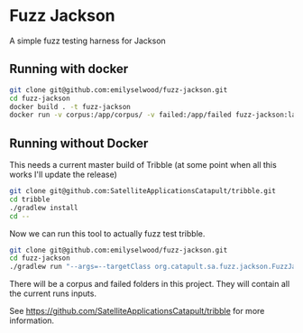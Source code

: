 # Fuzz Jackson

A simple fuzz testing harness for Jackson

## Running with docker

```bash
git clone git@github.com:emilyselwood/fuzz-jackson.git
cd fuzz-jackson
docker build . -t fuzz-jackson
docker run -v corpus:/app/corpus/ -v failed:/app/failed fuzz-jackson:latest
```

## Running without Docker

This needs a current master build of Tribble (at some point when all this works I'll update the release)
```bash
git clone git@github.com:SatelliteApplicationsCatapult/tribble.git
cd tribble
./gradlew install
cd --
```
Now we can run this tool to actually fuzz test tribble.
```bash
git clone git@github.com:emilyselwood/fuzz-jackson.git
cd fuzz-jackson
./gradlew run "--args=--targetClass org.catapult.sa.fuzz.jackson.FuzzJackson -verbose"
```

There will be a corpus and failed folders in this project. They will contain all the current runs inputs.

See https://github.com/SatelliteApplicationsCatapult/tribble for more information.